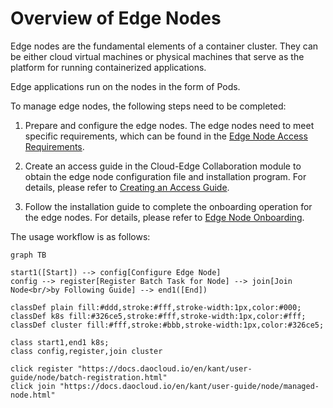 # Overview of Edge Nodes

Edge nodes are the fundamental elements of a container cluster. They can be either
cloud virtual machines or physical machines that serve as the platform for running containerized applications.

Edge applications run on the nodes in the form of Pods.

To manage edge nodes, the following steps need to be completed:

1. Prepare and configure the edge nodes. The edge nodes need to meet specific requirements,
   which can be found in the [Edge Node Access Requirements](./join-rqmt.md).

2. Create an access guide in the Cloud-Edge Collaboration module to obtain the edge node configuration file and installation program. For details, please refer to [Creating an Access Guide](./create-access-guide.md).

3. Follow the installation guide to complete the onboarding operation for the edge nodes. For details, please refer to [Edge Node Onboarding](./access-guide.md).

The usage workflow is as follows:

```mermaid
graph TB

start1([Start]) --> config[Configure Edge Node]
config --> register[Register Batch Task for Node] --> join[Join Node<br/>by Following Guide] --> end1([End])

classDef plain fill:#ddd,stroke:#fff,stroke-width:1px,color:#000;
classDef k8s fill:#326ce5,stroke:#fff,stroke-width:1px,color:#fff;
classDef cluster fill:#fff,stroke:#bbb,stroke-width:1px,color:#326ce5;

class start1,end1 k8s;
class config,register,join cluster

click register "https://docs.daocloud.io/en/kant/user-guide/node/batch-registration.html"
click join "https://docs.daocloud.io/en/kant/user-guide/node/managed-node.html"
```
